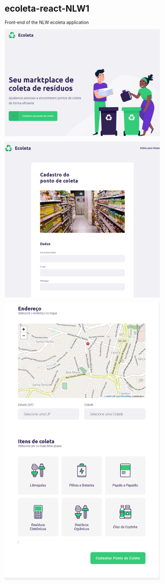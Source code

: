 # ecoleta-react-NLW1
Front-end of the NLW ecoleta application

![Home](https://github.com/LucasVidigal98/ecoleta-react-NLW1/blob/master/projectImages/Screenshot_2020-06-10%20Ecoleta(2).png)

![CreatePoint](https://github.com/LucasVidigal98/ecoleta-react-NLW1/blob/master/projectImages/Screenshot_2020-06-10%20Ecoleta.png)

![CreatePoint2](https://github.com/LucasVidigal98/ecoleta-react-NLW1/blob/master/projectImages/Screenshot_2020-06-10%20Ecoleta(1).png)
